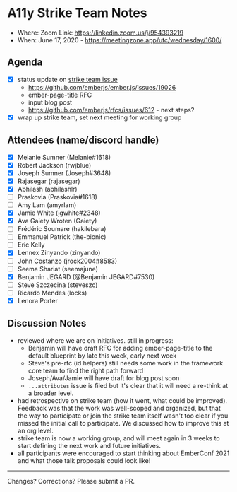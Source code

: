 # A11y Strike Team Notes

- Where: Zoom Link: https://linkedin.zoom.us/j/954393219
- When: June 17, 2020 - https://meetingzone.app/utc/wednesday/1600/

## Agenda
- [x] status update on [strike team issue](https://github.com/emberjs/rfcs/issues/595)
  - https://github.com/emberjs/ember.js/issues/19026
  - ember-page-title RFC
  - input blog post
  - https://github.com/emberjs/rfcs/issues/612 - next steps?
- [x] wrap up strike team, set next meeting for working group

## Attendees (name/discord handle)

- [x] Melanie Sumner (Melanie#1618)
- [x] Robert Jackson (rwjblue)
- [x] Joseph Sumner	(Joseph#3648)
- [x] Rajasegar	(rajasegar)
- [x] Abhilash (abhilashlr)
- [ ] Praskovia	(Praskovia#1618)
- [ ] Amy Lam (amyrlam) 
- [x] Jamie White	(jgwhite#2348)
- [x] Ava Gaiety Wroten (Gaiety) 
- [ ] Frédéric Soumare	(hakilebara)
- [ ] Emmanuel Patrick	(the-bionic)
- [ ] Eric Kelly
- [x] Lennex Zinyando	(zinyando)
- [ ] John Costanzo	(jrock2004#8583)
- [ ] Seema Shariat	(seemajune)
- [x] Benjamin JEGARD	(@Benjamin JEGARD#7530) 
- [ ] Steve Szczecina	(steveszc)
- [ ] Ricardo Mendes (locks)
- [x] Lenora Porter 

## Discussion Notes
- reviewed where we are on initiatives. still in progress:
  - Benjamin will have draft RFC for adding ember-page-title to the default blueprint by late this week, early next week
  - Steve's pre-rfc (id helpers) still needs some work in the framework core team to find the right path forward
  - Joseph/Ava/Jamie will have draft for blog post soon
  - `...attributes` issue is filed but it's clear that it will need a re-think at a broader level.
- had retrospective on strike team (how it went, what could be improved). Feedback was that the work was well-scoped and organized, but that the way to participate or join the strike team itself wasn't too clear if you missed the initial call to participate. We discussed how to improve this at an org level. 
- strike team is now a working group, and will meet again in 3 weeks to start defining the next work and future initiatives.
- all participants were encouraged to start thinking about EmberConf 2021 and what those talk proposals could look like! 


------------------------------------------------
Changes? Corrections? Please submit a PR. 
